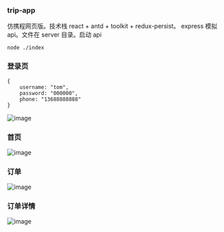 ### trip-app
仿携程网页版。技术栈 react + antd + toolkit + redux-persist。
express 模拟 api。文件在 server 目录。启动 api
```
node ./index
```

### 登录页
```
{
    username: "tom",
    password: "000000",
    phone: "13688888888"
}
```
![image](https://user-images.githubusercontent.com/24973981/234027023-adaa5793-1e18-4d59-a5b8-213111279d17.png)

### 首页
![image](https://user-images.githubusercontent.com/24973981/234028667-f0ee203d-fb9d-45dc-b131-2eb7638af5c5.png)

### 订单
![image](https://user-images.githubusercontent.com/24973981/234028753-dda70bcb-5562-4241-9d4a-68122f5f795e.png)

### 订单详情
![image](https://user-images.githubusercontent.com/24973981/234028884-54311a5c-ef12-4e8a-a3cb-9a3139660233.png)

